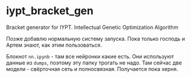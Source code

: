 # iypt_bracket_gen
Bracket generator for IYPT. Intellectual Genetic Optimization Algorithm

Позже добавлю нормальную систему запуска. Пока только господь и Артем знают, как этим пользоваться.

Блокнот ```nn.ipynb``` - там все нейронки какие есть. Они используют данные из ```dumps```, поэтому эту папку трогать не надо. Там сейчас две модели - свёрточная сеть и полносвязная. Получается пока херня.